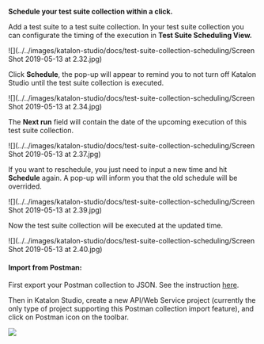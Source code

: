 **Schedule your test suite collection within a click.**

Add a test suite to a test suite collection. In your test suite collection you can configurate the timing of the execution in **Test Suite Scheduling View.**

![](../../images/katalon-studio/docs/test-suite-collection-scheduling/Screen Shot 2019-05-13 at 2.32.jpg)

Click **Schedule**, the pop-up will appear to remind you to not turn off Katalon Studio until the test suite collection is executed.

![](../../images/katalon-studio/docs/test-suite-collection-scheduling/Screen Shot 2019-05-13 at 2.34.jpg)

The **Next run** field will contain the date of the upcoming execution of this test suite collection. 

![](../../images/katalon-studio/docs/test-suite-collection-scheduling/Screen Shot 2019-05-13 at 2.37.jpg)

If you want to reschedule, you just need to input a new time and hit **Schedule** again. A pop-up will inform you that the old schedule will be overrided.

![](../../images/katalon-studio/docs/test-suite-collection-scheduling/Screen Shot 2019-05-13 at 2.39.jpg)

Now the test suite collection will be executed at the updated time.

![](../../images/katalon-studio/docs/test-suite-collection-scheduling/Screen Shot 2019-05-13 at 2.40.jpg)


#### Import from Postman:

First export your Postman collection to JSON. See the instruction [here](https://learning.getpostman.com/docs/postman/collections/data_formats/#exporting-and-importing-postman-data). 

Then in Katalon Studio, create a new API/Web Service project (currently the only type of project supporting this Postman collection import feature), and click on Postman icon on the toolbar.

![](../../images/katalon-studio/new/version-615/img.png)